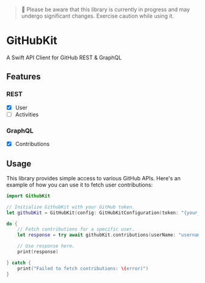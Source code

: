 > 🚧 Please be aware that this library is currently in progress and may undergo significant changes. Exercise caution while using it.

# GitHubKit
A Swift API Client for GitHub REST &amp; GraphQL

## Features

### REST
- [x] User
- [ ] Activities

### GraphQL
- [x] Contributions

## Usage

This library provides simple access to various GitHub APIs. Here's an example of how you can use it to fetch user contributions:

```swift
import GithubKit

// Initialize GithubKit with your GitHub token.
let githubKit = GitHubKit(config: GitHubKitConfiguration(token: "{your_github_token}"))

do {
    // Fetch contributions for a specific user.
    let response = try await githubKit.contributions(userName: "username")

    // Use response here.
    print(response)

} catch {
    print("Failed to fetch contributions: \(error)")
}
```
